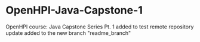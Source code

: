 # OpenHPI-Java-Capstone-1
OpenHPI course: Java Capstone Series Pt. 1
added to test remote repository update
added to the new branch "readme_branch"